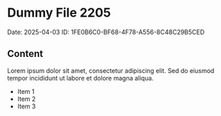 # Dummy File 2205

Date: 2025-04-03
ID: 1FE0B6C0-BF68-4F78-A556-8C48C29B5CED

## Content

Lorem ipsum dolor sit amet, consectetur adipiscing elit.
Sed do eiusmod tempor incididunt ut labore et dolore magna aliqua.

* Item 1
* Item 2
* Item 3
